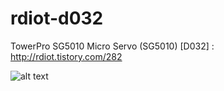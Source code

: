 # rdiot-d032
TowerPro SG5010 Micro Servo (SG5010) [D032] : http://rdiot.tistory.com/282

![alt text](http://cfile27.uf.tistory.com/image/2371564057F3398503091B)
